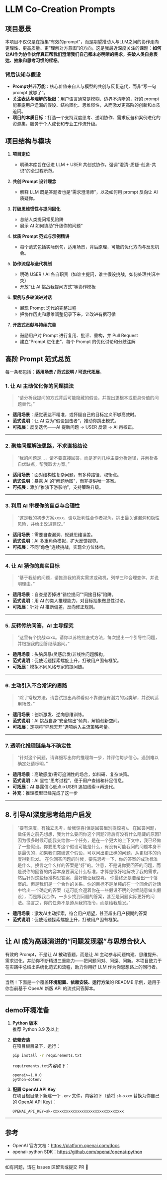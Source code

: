 # LLM Co-Creation Prompts

## 项目愿景

本项目不仅仅是在搜集“有效的prompt”，而是期望推动人与LLM之间的协作走向更理性、更高质量、更“理解对方意图”的方向。这是我最近深度关注的课题：**如何让AI作为协作伙伴真正帮我们澄清我们自己都未必明晰的需求，突破人类自身表达、抽象和思考习惯的桎梏**。

### 背后认知与假设

- **Prompt并非万能**：核心价值来自人与模型的共创与反复迭代，而非“写一句prompt 就够了”。
- **关注表达与理解的极限**：用户语言通常是模糊、边界不清晰的，好的 prompt 能暴露用户遗漏的假设、结构固化、思维惯性，从而激发更高阶的创新和本质追问。
- **项目的本质目标**：打造一个支持深度思考、透明协作、需求反刍和案例进化的资源集，服务于个人成长和专业工作流升级。

## 项目结构与模块

1. **项目定位**
    - 明确本库旨在促进 LLM + USER 共创式协作，强调“澄清-质疑-创造-共识”的全过程示范。

2. **共创 Prompt 设计理念**
    - 解释 LLM 既是答题者也是“需求澄清师”，以及如何用 prompt 反向让 AI 质疑你。

3. **打破思维惯性与提问固化**
    - 总结人类提问常见陷阱
    - 展示 AI 如何协助“升级你的问题”

4. **优质 Prompt 范式与示例精讲**
    - 每个范式包括实际例句，适用场景，背后原理，可能的优化方向与反思机会。

5. **协作流程与迭代机制**
    - 明确 USER / AI 各自职责（如谁主提问，谁主假设挑战，如何处理共识冲突）
    - 开放“让 AI 挑战我提问方式”等协作模板

6. **案例与多轮演进对话**
    - 展现 Prompt 迭代的完整过程
    - 把协作历史和思维调整记录下来，让改进有据可循

7. **开放式贡献与持续完善**
    - 鼓励用户对 Prompt 进行复用、批评、重构，并 Pull Request
    - 建立“Prompt 进化史”，每个 Prompt 的优化讨论和分歧注解

## 高阶 Prompt 范式总览

每一条都包括：**适用场景 / 范式说明 / 可迭代拓展**。

### 1. 让 AI 主动优化你的问题提法

> “请分析我提问的方式背后可能隐藏的假设，并提出更根本或更具价值的问题替代。”

- **适用场景**：感觉表达不精准，或怀疑自己的目标定义不够高效时。
- **范式说明**：让 AI 变为“假设狙击者”，推动你跳出模式。
- **可拓展**：反复迭代——AI 提新问题 → USER 反馈 → AI 再校正。

---

### 2. 聚焦问题解法思路，不求直接结论

> “我的问题是…，请不要直接回答，而是罗列几种主要分析途径，并解析各自优缺点，帮我取舍方案。”

- **适用场景**：面对结构性复杂问题，有多种路径、权衡点。
- **范式说明**：暴露 AI 的“解题地图”，而非提供唯一答案。
- **可拓展**：添加“推演下游影响”，支持策略升级。

---

### 3. 利用 AI 审视你的盲点与合理性

> “这是我的初步方案xxxx，请以批判性合作者视角，挑出最关键漏洞和隐性风险，并给出改进建议。”

- **适用场景**：需要自查漏洞、规避思维误差。
- **范式说明**：AI 多重角色模拟，扩大反馈视界。
- **可拓展**：不同“角色”连续挑战，实现全方位体检。

---

### 4. 让 AI 猜你的真实目标

> “基于我给的问题，请推测我的真实需求或动机，列举三种合理变体，并说明理由。”

- **适用场景**：自查是否掉进“错位提问”“间接目标”陷阱。
- **范式说明**：用 AI 的类人推理能力，对目标抽象做显性讨论。
- **可拓展**：针对 AI 推断偏差，反向修正规则。

---

### 5. 反转传统问答，AI 主导探究

> “这里有个挑战xxxx。请你以苏格拉底式方法，每次提出一个引导性问题，并根据我的回答继续追问。”

- **适用场景**：头脑风暴/灵感启发/非线性问题解构。
- **范式说明**：促使话题探索螺旋上升，打破用户固有框架。
- **可拓展**：模拟不同风格专家的提问链。

---

### 6. 主动引入不合常识的思路

> “除了常规方法，请尝试提出两种看似不靠谱但有潜力的另类解，并说明适用场景。”

- **适用场景**：创新激发、逆向思维训练。
- **范式说明**：AI 挑战自身“安全输出”倾向，解锁创新空间。
- **可拓展**：定期将“异想天开”选项纳入主流策略考量。

---

### 7. 透明化推理链条与不确定性

> “针对这个问题，请详细写出你的推理每一步，并评估每步信心。遇到难以确定处请标明。”

- **适用场景**：高敏感度/需可追溯性的场合，如科研、复杂决策。
- **范式说明**：AI 显性“思考过程”，便于用户查错和补足信息。
- **可拓展**：AI 暴露信心低点→USER 追加线索→再迭代。
- **补充**：推理模型已经完成了这一步
---

## 8. 引导AI深度思考给用户启发
> “要有深度，有独立思考，给我惊喜(但是回答里别提惊喜)。 在回答问题，做任务之前先想想，我为什么要问你这个问题?背后有没有什么隐藏的原因?因为很多时候可能我交给你一个任务，是在一个更大的上下文中，我已经做了一些假设。你要思考这个假设可能是什么，有没有可能我问的问题本身不是最优的，如果我们突破这个假设，可以问出更正确的问题，从更根本的角度得到启发。 在你回答问题的时候，要先思考一下，你的答案的成功标准是什么。换言之什么样的答案是"好"的。注意，不是说你要回答的问题，而是说你的回答的内容本身要满足什么标准，才算是很好地解决了我的需求。然后针对这些标准构思答案，最好能让我惊喜。 你最终还是要给出一个答案的。但是我们是一个合作的关系。你的目标不是单纯的在一个回合的对话中给出一个确定的答案（这可能会遵着你在一些假设不明的时候随意做出假设），而是跟我合作，一步步找到问题的答案，甚至是问题实际更好的问法。换言之，你的任务不是遵从我的指令，而是给我启发。”

- **适用场景**：激发AI主动探索，符合用户期望，甚至超出用户预期的答案
- **范式说明**：促使话题探索螺旋上升，打破用户固有框架。

---

## 让 AI 成为高速演进的“问题发现器”与思想合伙人

有效的 Prompt，不是让 AI 被动答题，而是让 AI 主动参与问题构建、思维提升、需求进化，并助你不断精进三重能力——把问题问对、问深、问新。本项目致力于在实践中总结出系统化范式和流程，助力你用好 LLM 作为你思想路上的同行者。

---

当然！下面是一个覆盖**环境配置、依赖安装、运行方法**的 README 示例，适用于你当前基于 OpenAI 新版 API 的流式问答脚本。

---

## demo环境准备

1. **Python 版本**  
   推荐 Python 3.9 及以上

2. **依赖安装**  
   在项目根目录下，运行：
   ```bash
   pip install -r requirements.txt
   ```
   `requirements.txt`内容如下：
   ```
   openai>=1.0.0
   python-dotenv
   ```

3. **配置 OpenAI API Key**  
   在项目根目录下新建一个 `.env` 文件，内容如下（请将 `sk-xxxx` 替换为你自己的 OpenAI API Key）：
   ```
   OPENAI_API_KEY=sk-xxxxxxxxxxxxxxxxxxxxxxxxxxxxxxxx
   ```

---

## 参考

- OpenAI 官方文档：https://platform.openai.com/docs
- openai-python SDK：https://github.com/openai/openai-python

---

如有问题，请在 Issues 区留言或提交 PR 🙌

---

